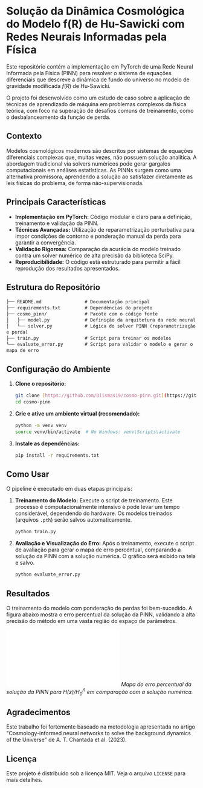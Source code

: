 # Solução da Dinâmica Cosmológica do Modelo f(R) de Hu-Sawicki com Redes Neurais Informadas pela Física

Este repositório contém a implementação em PyTorch de uma Rede Neural Informada pela Física (PINN) para resolver o sistema de equações diferenciais que descreve a dinâmica de fundo do universo no modelo de gravidade modificada $f(R)$ de Hu-Sawicki.

O projeto foi desenvolvido como um estudo de caso sobre a aplicação de técnicas de aprendizado de máquina em problemas complexos da física teórica, com foco na superação de desafios comuns de treinamento, como o desbalanceamento da função de perda.

## Contexto

Modelos cosmológicos modernos são descritos por sistemas de equações diferenciais complexas que, muitas vezes, não possuem solução analítica. A abordagem tradicional via solvers numéricos pode gerar gargalos computacionais em análises estatísticas. As PINNs surgem como uma alternativa promissora, aprendendo a solução ao satisfazer diretamente as leis físicas do problema, de forma não-supervisionada.

## Principais Características

-   **Implementação em PyTorch:** Código modular e claro para a definição, treinamento e validação da PINN.
-   **Técnicas Avançadas:** Utilização de reparametrização perturbativa para impor condições de contorno e ponderação manual da perda para garantir a convergência.
-   **Validação Rigorosa:** Comparação da acurácia do modelo treinado contra um solver numérico de alta precisão da biblioteca SciPy.
-   **Reproducibilidade:** O código está estruturado para permitir a fácil reprodução dos resultados apresentados.

## Estrutura do Repositório

```
├── README.md                # Documentação principal
├── requirements.txt         # Dependências do projeto
├── cosmo_pinn/              # Pacote com o código fonte
│   ├── model.py             # Definição da arquitetura da rede neural
│   └── solver.py            # Lógica do solver PINN (reparametrização e perda)
├── train.py                 # Script para treinar os modelos
└── evaluate_error.py        # Script para validar o modelo e gerar o mapa de erro
```

## Configuração do Ambiente

1.  **Clone o repositório:**
    ```bash
    git clone [https://github.com/Diismas19/cosmo-pinn.git](https://github.com/Diismas19/cosmo-pinn.git)
    cd cosmo-pinn
    ```

2.  **Crie e ative um ambiente virtual (recomendado):**
    ```bash
    python -m venv venv
    source venv/bin/activate  # No Windows: venv\Scripts\activate
    ```

3.  **Instale as dependências:**
    ```bash
    pip install -r requirements.txt
    ```

## Como Usar

O pipeline é executado em duas etapas principais:

1.  **Treinamento do Modelo:**
    Execute o script de treinamento. Este processo é computacionalmente intensivo e pode levar um tempo considerável, dependendo do hardware. Os modelos treinados (arquivos `.pth`) serão salvos automaticamente.
    ```bash
    python train.py
    ```

2.  **Avaliação e Visualização do Erro:**
    Após o treinamento, execute o script de avaliação para gerar o mapa de erro percentual, comparando a solução da PINN com a solução numérica. O gráfico será exibido na tela e salvo.
    ```bash
    python evaluate_error.py
    ```

## Resultados

O treinamento do modelo com ponderação de perdas foi bem-sucedido. A figura abaixo mostra o erro percentual da solução da PINN, validando a alta precisão do método em uma vasta região do espaço de parâmetros.

![Mapa de Erro da PINN](/figures/error.pdf)
*Mapa do erro percentual da solução da PINN para $H(z)/H_0^{\Lambda}$ em comparação com a solução numérica.*

## Agradecimentos

Este trabalho foi fortemente baseado na metodologia apresentada no artigo "Cosmology-informed neural networks to solve the background dynamics of the Universe" de A. T. Chantada et al. (2023).

## Licença

Este projeto é distribuído sob a licença MIT. Veja o arquivo `LICENSE` para mais detalhes.
